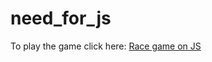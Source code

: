 # need_for_js
To play the game click here: [Race game on JS](https://github.com/catherinap/need_for_js/index)
